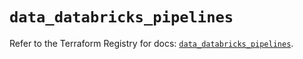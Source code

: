 # `data_databricks_pipelines`

Refer to the Terraform Registry for docs: [`data_databricks_pipelines`](https://registry.terraform.io/providers/databricks/databricks/1.79.1/docs/data-sources/pipelines).
